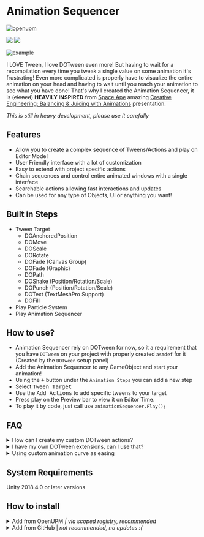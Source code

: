 # Animation Sequencer
[![openupm](https://img.shields.io/npm/v/com.brunomikoski.animationsequencer?label=openupm&registry_uri=https://package.openupm.com)](https://openupm.com/packages/com.brunomikoski.animationsequencer/) 

[![](https://img.shields.io/github/followers/brunomikoski?label=Follow&style=social)](https://github.com/brunomikoski) [![](https://img.shields.io/twitter/follow/brunomikoski?style=social)](https://twitter.com/brunomikoski)


![example](https://user-images.githubusercontent.com/600419/109826506-c299cb00-7c32-11eb-8b0d-8c0e97c4b5b7.gif)


I LOVE Tween, I love DOTween even more! But having to wait for a recompilation every time you tweak a single value on some animation it's frustrating! Even more complicated is properly have to visualize the entire animation on your head and having to wait until you reach your animation to see what you have done! That's why I created the Animation Sequencer, it is (~~cloned~~) **HEAVILY INSPIRED** from [Space Ape](https://spaceapegames.com/) amazing [Creative Engineering: Balancing & Juicing with Animations](https://youtu.be/4JoBw212Kyg) presentation.

*This is still in heavy development, please use it carefully*

## Features
- Allow you to create a complex sequence of Tweens/Actions and play on Editor Mode!
- User Friendly interface with a lot of customization
- Easy to extend with project specific actions
- Chain sequences and control entire animated windows with a single interface
- Searchable actions allowing fast interactions and updates
- Can be used for any type of Objects, UI or anything you want! 

## Built in Steps
 - Tween Target 
    - DOAnchoredPosition
    - DOMove
    - DOScale
    - DORotate
    - DOFade (Canvas Group)
    - DOFade (Graphic)
    - DOPath
    - DOShake (Position/Rotation/Scale)
    - DOPunch (Position/Rotation/Scale)
    - DOText (TextMeshPro Support)
    - DOFill  
 - Play Particle System
 - Play Animation Sequencer

## How to use?
- Animation Sequencer rely on DOTween for now, so it a requirement that you have `DOTween` on your project with properly created `asmdef` for it (Created by the `DOTween` setup panel)
- Add the Animation Sequencer to any GameObject and start your animation! 
- Using the <kbd>+</kbd> button under the `Animation Steps` you can add a new step
- Select <kbd>Tween Target</kbd>
- Use the <kbd>Add Actions</kbd> to add specific tweens to your target
- Press play on the Preview bar to view it on Editor Time.
- To play it by code, just call use `animationSequencer.Play();`

## FAQ

<details>
    
<summary>How can I create my custom DOTween actions?</summary> 
Lets say you want to create a new action to play a specific sound from your sound manager on the game, you just need to extend the `AnimationStepBase`

```c#
[Serializable]
public class PlayAudioClipAnimationStep : AnimationStepBase
{
    [SerializeField]
    private AudioClip audioClip;

    //Duration of this step, in this case will return the length of the clip.
    public override float Duration => audioClip.length;
    //This is the name that will be displayed on the + button on the Animation Sequencer
    public override string DisplayName => "Play Audio Clip";

    //Here is actually the action of this step
    public override void Play()
    {
        base.Play();
        AudioManager.Play(audioClip);
    }
}
```

</details>

<details>

<summary>I have my own DOTween extensions, can I use that? </summary>

Absolutely! The same as the step, you can add any new DOTween action by extending `DOTweenActionBase`. In order to avoid any performance issues all the tweens are created on the PrepareToPlay method on Awake, and are paused.

```c#
[Serializable]
public sealed class ChangeMaterialStrengthDOTweenAction : DOTweenActionBase
{
    public override string DisplayName => "Change Material Strength";
        
    public override Type TargetComponentType => typeof(Renderer);

    [SerializeField, Range(0,1)]
    private float materialStrength = 1;

     public override bool CreateTween(GameObject target, float duration, int loops, LoopType loopType)
     {
        Renderer renderer = target.GetComponent<Renderer>();
        if (renderer == null)
            return false;

        TweenerCore<float, float, FloatOptions> materialTween = renderer.sharedMaterial.DOFloat(materialStrength, "Strength", duration);
        
        SetTween(materialTween, loops, loopType);
        return true;
    }
}
```

![custom-tween-action](https://user-images.githubusercontent.com/600419/109774425-3965a280-7bf8-11eb-9bfe-90b0be8b8617.gif)

</details>

<details>
    <summary>Using custom animation curve as easing </summary>
    
You can use the Custom ease to define an *AnimationCurve* for the Tween.
    
![custom-ease](https://user-images.githubusercontent.com/600419/109780020-7af94c00-7bfe-11eb-8f0f-52480dd97ea3.gif)

</details>

## System Requirements
Unity 2018.4.0 or later versions


## How to install

<details>
<summary>Add from OpenUPM <em>| via scoped registry, recommended</em></summary>

This package is available on OpenUPM: https://openupm.com/packages/com.brunomikoski.animationsequencer

To add it the package to your project:

- open `Edit/Project Settings/Package Manager`
- add a new Scoped Registry:
  ```
  Name: OpenUPM
  URL:  https://package.openupm.com/
  Scope(s): com.brunomikoski
  ```
- click <kbd>Save</kbd>
- open Package Manager
- click <kbd>+</kbd>
- select <kbd>Add from Git URL</kbd>
- paste `com.brunomikoski.animationsequencer`
- click <kbd>Add</kbd>
</details>

<details>
<summary>Add from GitHub | <em>not recommended, no updates :( </em></summary>

You can also add it directly from GitHub on Unity 2019.4+. Note that you won't be able to receive updates through Package Manager this way, you'll have to update manually.

- open Package Manager
- click <kbd>+</kbd>
- select <kbd>Add from Git URL</kbd>
- paste `https://github.com/brunomikoski/Animation-Sequencer.git`
- click <kbd>Add</kbd>
</details>


